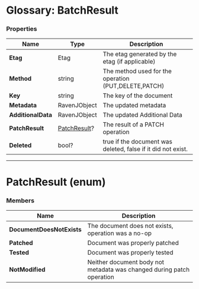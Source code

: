 # Glossary: BatchResult

### Properties

| Name | Type | Description |
| ------------- | ------------- | ----- |
| **Etag** | Etag | The etag generated by the etag (if applicable) |
| **Method** | string | The method used for the operation (PUT,DELETE,PATCH) |
| **Key** | string | The key of the document |
| **Metadata** | RavenJObject | The updated metadata |
| **AdditionalData** | RavenJObject | The updated Additional Data |
| **PatchResult** | [PatchResult](../glossary/batch-result#patchresult-enum)? | The result of a PATCH operation |
| **Deleted** | bool? | true if the document was deleted, false if it did not exist. |

<hr />

# PatchResult (enum)

### Members

| Name | Description |
| ---- | ----- |
| **DocumentDoesNotExists** | The document does not exists, operation was a no-op |
| **Patched** | Document was properly patched |
| **Tested** | Document was properly tested |
| **NotModified** | Neither document body not metadata was changed during patch operation |
